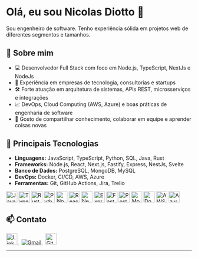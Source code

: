  
# Olá, eu sou Nicolas Diotto 👋

Sou engenheiro de software. Tenho experiência sólida em projetos web de diferentes segmentos e tamanhos.

## 🚀 Sobre mim

- 💻 Desenvolvedor Full Stack com foco em Node.js, TypeScript, NextJs e NodeJs
- 🏢 Experiência em empresas de tecnologia, consultorias e startups
- 🛠️ Forte atuação em arquitetura de sistemas, APIs REST, microsserviços e integrações
- 📈 DevOps, Cloud Computing (AWS, Azure) e boas práticas de engenharia de software
- 🤝 Gosto de compartilhar conhecimento, colaborar em equipe e aprender coisas novas

## 🧰 Principais Tecnologias

- **Linguagens:** JavaScript, TypeScript, Python, SQL, Java, Rust
- **Frameworks:** Node.js, React, Next.js, Fastify, Express, NestJs, Svelte
- **Banco de Dados:** PostgreSQL, MongoDB, MySQL
- **DevOps:** Docker, CI/CD, AWS, Azure
- **Ferramentas:** Git, GitHub Actions, Jira, Trello

<p align="left">
  <img src="https://cdn.jsdelivr.net/gh/devicons/devicon/icons/javascript/javascript-original.svg" alt="JavaScript" width="30"/>
  <img src="https://cdn.jsdelivr.net/gh/devicons/devicon/icons/typescript/typescript-original.svg" alt="TypeScript" width="30"/>
  <img src="https://cdn.jsdelivr.net/gh/devicons/devicon@latest/icons/rust/rust-original.svg" alt="Rust" width="30" />   
  <img src="https://cdn.jsdelivr.net/gh/devicons/devicon/icons/python/python-original.svg" alt="Python" width="30"/>
  <img src="https://cdn.jsdelivr.net/gh/devicons/devicon/icons/nodejs/nodejs-original.svg" alt="Node.js" width="30"/>
  <img src="https://cdn.jsdelivr.net/gh/devicons/devicon/icons/react/react-original.svg" alt="React" width="30"/>
  <img src="https://cdn.jsdelivr.net/gh/devicons/devicon/icons/nextjs/nextjs-original.svg" alt="Next.js" width="30"/>
  <img src="https://cdn.jsdelivr.net/gh/devicons/devicon/icons/express/express-original.svg" alt="Express" width="30"/>
  <img src="https://cdn.jsdelivr.net/gh/devicons/devicon/icons/fastapi/fastapi-original.svg" alt="FastAPI" width="30"/>
  <img src="https://cdn.jsdelivr.net/gh/devicons/devicon/icons/postgresql/postgresql-original.svg" alt="PostgreSQL" width="30"/>
  <img src="https://cdn.jsdelivr.net/gh/devicons/devicon/icons/mongodb/mongodb-original.svg" alt="MongoDB" width="30"/>
  <img src="https://cdn.jsdelivr.net/gh/devicons/devicon/icons/docker/docker-original.svg" alt="Docker" width="30"/>
  <img src="https://cdn.jsdelivr.net/gh/devicons/devicon/icons/amazonwebservices/amazonwebservices-original-wordmark.svg" alt="AWS" width="30"/>
  <img src="https://cdn.jsdelivr.net/gh/devicons/devicon/icons/azure/azure-original.svg" alt="Azure" width="30"/>
</p>

## 📫 Contato
 
<p align="left">
  <a href="https://www.linkedin.com/in/diottodev/" target="_blank" style="margin-right:0.5rem;">
    <img src="https://cdn.jsdelivr.net/gh/devicons/devicon/icons/linkedin/linkedin-original.svg" alt="LinkedIn" width="30"/>
  </a>
 
  <a href="mailto:nicodiottodev@gmail.com" style="margin-right:0.5rem;">
    <img src="https://img.shields.io/badge/Gmail-EA4335?style=for-the-badge&logo=gmail&logoColor=white" alt="Gmail"/>
  </a>
  
  <a href="https://gitlab.com/Diottodev" target="_blank">
    <img src="https://cdn.jsdelivr.net/gh/devicons/devicon/icons/gitlab/gitlab-original.svg" alt="GitLab" width="30"/>
  </a>
</p>

---


